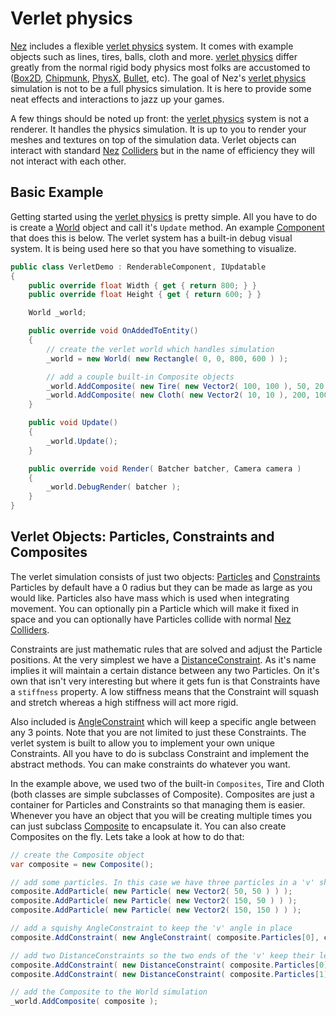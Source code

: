 # Verlet physics

[Nez](https://github.com/prime31/Nez) includes a flexible [verlet physics](https://github.com/prime31/Nez/tree/master/Nez.Portable/Physics/Verlet) system. It comes with example objects such as lines, tires, balls, cloth and more. [verlet physics](https://github.com/prime31/Nez/tree/master/Nez.Portable/Physics/Verlet) differ greatly from the normal rigid body physics most folks are accustomed to \([Box2D](https://box2d.org/), [Chipmunk](https://chipmunk-physics.net/), [PhysX](https://www.geforce.com/hardware/technology/physx), [Bullet](https://pybullet.org/wordpress/), etc\). The goal of Nez's [verlet physics](https://github.com/prime31/Nez/tree/master/Nez.Portable/Physics/Verlet) simulation is not to be a full physics simulation. It is here to provide some neat effects and interactions to jazz up your games.

A few things should be noted up front: the [verlet physics](https://github.com/prime31/Nez/tree/master/Nez.Portable/Physics/Verlet) system is not a renderer. It handles the physics simulation. It is up to you to render your meshes and textures on top of the simulation data. Verlet objects can interact with standard [Nez](https://github.com/prime31/Nez) [Colliders](https://github.com/prime31/Nez/tree/master/Nez.Portable/ECS/Components/Physics/Colliders) but in the name of efficiency they will not interact with each other.

## Basic Example

Getting started using the [verlet physics](https://github.com/prime31/Nez/tree/master/Nez.Portable/Physics/Verlet) is pretty simple. All you have to do is create a [World](https://github.com/prime31/Nez/blob/master/Nez.Portable/Physics/Verlet/VerletWorld.cs) object and call it's `Update` method. An example [Component](https://github.com/prime31/Nez/blob/master/Nez.Portable/ECS/Component.cs) that does this is below. The verlet system has a built-in debug visual system. It is being used here so that you have something to visualize.

```csharp
public class VerletDemo : RenderableComponent, IUpdatable
{
    public override float Width { get { return 800; } }
    public override float Height { get { return 600; } }

    World _world;

    public override void OnAddedToEntity()
    {
        // create the verlet world which handles simulation
        _world = new World( new Rectangle( 0, 0, 800, 600 ) );

        // add a couple built-in Composite objects
        _world.AddComposite( new Tire( new Vector2( 100, 100 ), 50, 20 ) );
        _world.AddComposite( new Cloth( new Vector2( 10, 10 ), 200, 100 ) );
    }

    public void Update()
    {
        _world.Update();
    }

    public override void Render( Batcher batcher, Camera camera )
    {
        _world.DebugRender( batcher );
    }
}
```

## Verlet Objects: Particles, Constraints and Composites

The verlet simulation consists of just two objects: [Particles](https://github.com/prime31/Nez/blob/master/Nez.Portable/Physics/Verlet/Particle.cs) and [Constraints](https://github.com/prime31/Nez/tree/master/Nez.Portable/Physics/Verlet/Constraints) Particles by default have a 0 radius but they can be made as large as you would like. Particles also have mass which is used when integrating movement. You can optionally pin a Particle which will make it fixed in space and you can optionally have Particles collide with normal [Nez](https://github.com/prime31/Nez) [Colliders](https://github.com/prime31/Nez/tree/master/Nez.Portable/ECS/Components/Physics/Colliders).

Constraints are just mathematic rules that are solved and adjust the Particle positions. At the very simplest we have a [DistanceConstraint](https://github.com/prime31/Nez/blob/master/Nez.Portable/Physics/Verlet/Constraints/DistanceConstraint.cs). As it's name implies it will maintain a certain distance between any two Particles. On it's own that isn't very interesting but where it gets fun is that Constraints have a `stiffness` property. A low stiffness means that the Constraint will squash and stretch whereas a high stiffness will act more rigid.

Also included is [AngleConstraint](https://github.com/prime31/Nez/blob/master/Nez.Portable/Physics/Verlet/Constraints/AngleConstraint.cs) which will keep a specific angle between any 3 points. Note that you are not limited to just these Constraints. The verlet system is built to allow you to implement your own unique Constraints. All you have to do is subclass Constraint and implement the abstract methods. You can make constraints do whatever you want.

In the example above, we used two of the built-in `Composites`, Tire and Cloth \(both classes are simple subclasses of Composite\). Composites are just a container for Particles and Constraints so that managing them is easier. Whenever you have an object that you will be creating multiple times you can just subclass [Composite](https://github.com/prime31/Nez/blob/master/Nez.Portable/Physics/Verlet/Composites/Composite.cs) to encapsulate it. You can also create Composites on the fly. Lets take a look at how to do that:

```csharp
// create the Composite object
var composite = new Composite();

// add some particles. In this case we have three particles in a 'v' shape
composite.AddParticle( new Particle( new Vector2( 50, 50 ) ) );
composite.AddParticle( new Particle( new Vector2( 150, 50 ) ) );
composite.AddParticle( new Particle( new Vector2( 150, 150 ) ) );

// add a squishy AngleConstraint to keep the 'v' angle in place
composite.AddConstraint( new AngleConstraint( composite.Particles[0], composite.Particles[1], composite.Particles[2], 0.1f ) );

// add two DistanceConstraints so the two ends of the 'v' keep their length fairly constant (0.8 stiffness so there is a little give)
composite.AddConstraint( new DistanceConstraint( composite.Particles[0], composite.Particles[1], 0.8f ) );
composite.AddConstraint( new DistanceConstraint( composite.Particles[1], composite.Particles[2], 0.8f ) );

// add the Composite to the World simulation
_world.AddComposite( composite );
```

